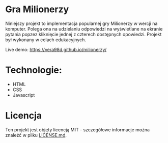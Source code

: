 # Gra Milionerzy
Niniejszy projekt to implementacja popularnej gry Milionerzy w wercji na komputer. Polega ona na udzielaniu odpowiedzi na wyświetlane na ekranie pytania popzez kliknięcie jednej z czterech dostępnych opowiedzi. Projekt był wykonany w celach edukacyjnych.

Live demo: https://vera98d.github.io/milionerzy/

# Technologie:
* HTML
* CSS 
* Javascript

# Licencja
Ten projekt jest objęty licencją MIT - szczegółowe informacje można znaleźć w pliku [LICENSE.md](https://github.com/vera98d/milionerzy/blob/main/LICENSE).
